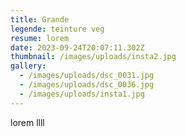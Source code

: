 ```yaml
---
title: Grande
legende: teinture veg
resume: lorem
date: 2023-09-24T20:07:11.302Z
thumbnail: /images/uploads/insta2.jpg
gallery:
  - /images/uploads/dsc_0031.jpg
  - /images/uploads/dsc_0036.jpg
  - /images/uploads/insta1.jpg
---
```

l﻿orem llll